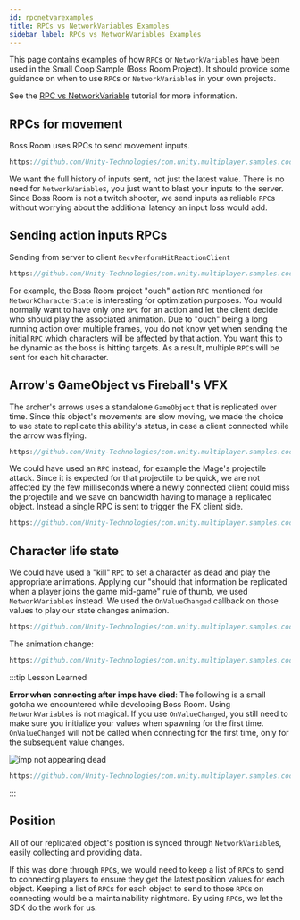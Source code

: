 ```yaml
---
id: rpcnetvarexamples
title: RPCs vs NetworkVariables Examples
sidebar_label: RPCs vs NetworkVariables Examples
---
```

This page contains examples of how `RPC`s or `NetworkVariable`s have been used in the Small Coop Sample (Boss Room Project). It should provide some guidance on when to use `RPC`s or `NetworkVariable`s in your own projects.

See the [RPC vs NetworkVariable](rpcvnetvar.md) tutorial for more information.

## RPCs for movement
Boss Room uses RPCs to send movement inputs.

```csharp reference
https://github.com/Unity-Technologies/com.unity.multiplayer.samples.coop/blob/release/v0.1.0-experimental/Assets/BossRoom/Scripts/Client/Game/Character/ClientInputSender.cs

```

We want the full history of inputs sent, not just the latest value. There is no need for `NetworkVariable`s, you just want to blast your inputs to the server. Since Boss Room is not a twitch shooter, we send inputs as reliable `RPC`s without worrying about the additional latency an input loss would add. 
   

## Sending action inputs RPCs

Sending from server to client `RecvPerformHitReactionClient` 

```csharp reference
https://github.com/Unity-Technologies/com.unity.multiplayer.samples.coop/blob/d09330434d864de384db0ce144aa30e5a20aeb3c/Assets/BossRoom/Scripts/Shared/Game/Entity/NetworkCharacterState.cs#L174
```

For example, the Boss Room project "ouch" action `RPC` mentioned for `NetworkCharacterState` is interesting for optimization purposes. You would normally want to have only one `RPC` for an action and let the client decide who should play the associated animation. Due to "ouch" being a long running action over multiple frames, you do not know yet when sending the initial `RPC` which characters will be affected by that action. You want this to be dynamic as the boss is hitting targets. As a result, multiple `RPC`s will be sent for each hit character.

## Arrow's GameObject vs Fireball's VFX

The archer's arrows uses a standalone `GameObject` that is replicated over time. Since this object's movements are slow moving, we made the choice to use state to replicate this ability's status, in case a client connected while the arrow was flying. 

```csharp reference
https://github.com/Unity-Technologies/com.unity.multiplayer.samples.coop/blob/develop/Assets/BossRoom/Scripts/Server/Game/Entity/ServerProjectileLogic.cs
```
We could have used an `RPC` instead, for example the Mage's projectile attack. Since it is expected for that projectile to be quick, we are not affected by the few milliseconds where a newly connected client could miss the projectile and we save on bandwidth having to manage a replicated object. Instead a single RPC is sent to trigger the FX client side.


```csharp reference
https://github.com/Unity-Technologies/com.unity.multiplayer.samples.coop/blob/develop/Assets/BossRoom/Scripts/Server/Game/Action/FXProjectileTargetedAction.cs
```

## Character life state

We could have used a "kill" `RPC` to set a character as dead and play the appropriate animations. Applying our "should that information be replicated when a player joins the game mid-game" rule of thumb, we used `NetworkVariable`s instead. We used the `OnValueChanged` callback on those values to play our state changes animation.

```csharp reference
https://github.com/Unity-Technologies/com.unity.multiplayer.samples.coop/blob/5832b697a790595bc7d9afd3d5cc418c7318ccb8/Assets/BossRoom/Scripts/Shared/Game/Entity/NetworkCharacterState.cs#L63

```

The animation change:

```csharp reference
https://github.com/Unity-Technologies/com.unity.multiplayer.samples.coop/blob/5832b697a790595bc7d9afd3d5cc418c7318ccb8/Assets/BossRoom/Scripts/Client/Game/Character/ClientCharacterVisualization.cs#L49


```
        
:::tip Lesson Learned

**Error when connecting after imps have died**: The following is a small gotcha we encountered while developing Boss Room. Using `NetworkVariable`s is not magical. If you use `OnValueChanged`, you still need to make sure you initialize your values when spawning for the first time. `OnValueChanged` will not be called when connecting for the first time, only for the subsequent value changes.

![imp not appearing dead](/img/01_imp_not_appearing_dead.png) 

```csharp reference
https://github.com/Unity-Technologies/com.unity.multiplayer.samples.coop/blob/develop/Assets/BossRoom/Scripts/Client/Game/Character/ClientCharacterVisualization.cs !       
```

:::

## Position
        
All of our replicated object's position is synced through `NetworkVariable`s, easily collecting and providing data.

If this was done through `RPC`s, we would need to keep a list of `RPC`s to send to connecting players to ensure they get the latest position values for each object. Keeping a list of `RPC`s for each object to send to those `RPC`s on connecting would be a maintainability nightmare. By using `RPC`s, we let the SDK do the work for us.
